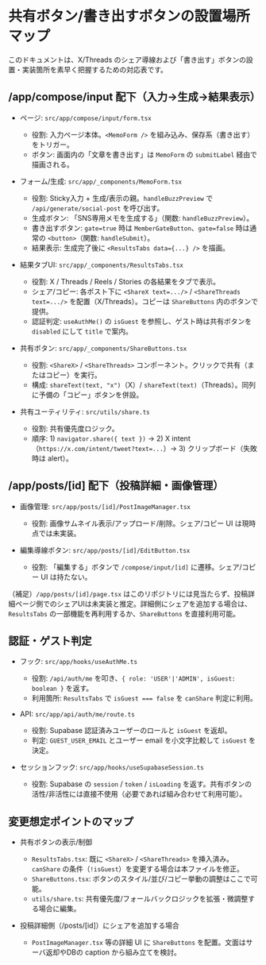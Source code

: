 # 共有ボタン/書き出すボタンの設置場所マップ

このドキュメントは、X/Threads のシェア導線および「書き出す」ボタンの設置・実装箇所を素早く把握するための対応表です。

## /app/compose/input 配下（入力→生成→結果表示）

- ページ: `src/app/compose/input/form.tsx`
  - 役割: 入力ページ本体。`<MemoForm />` を組み込み、保存系（書き出す）をトリガー。
  - ボタン: 画面内の「文章を書き出す」は `MemoForm` の `submitLabel` 経由で描画される。

- フォーム/生成: `src/app/_components/MemoForm.tsx`
  - 役割: Sticky入力 + 生成/表示の親。`handleBuzzPreview` で `/api/generate/social-post` を呼び出す。
  - 生成ボタン: 「SNS専用メモを生成する」（関数: `handleBuzzPreview`）。
  - 書き出すボタン: `gate=true` 時は `MemberGateButton`、`gate=false` 時は通常の `<button>`（関数: `handleSubmit`）。
  - 結果表示: 生成完了後に `<ResultsTabs data={...} />` を描画。

- 結果タブUI: `src/app/_components/ResultsTabs.tsx`
  - 役割: X / Threads / Reels / Stories の各結果をタブで表示。
  - シェア/コピー: 各ポスト下に `<ShareX text=.../>` / `<ShareThreads text=.../>` を配置（X/Threads）。コピーは `ShareButtons` 内のボタンで提供。
  - 認証判定: `useAuthMe()` の `isGuest` を参照し、ゲスト時は共有ボタンを `disabled` にして `title` で案内。

- 共有ボタン: `src/app/_components/ShareButtons.tsx`
  - 役割: `<ShareX>` / `<ShareThreads>` コンポーネント。クリックで共有（またはコピー）を実行。
  - 構成: `shareText(text, "x")`（X）/ `shareText(text)`（Threads）。同列に予備の「コピー」ボタンを併設。

- 共有ユーティリティ: `src/utils/share.ts`
  - 役割: 共有優先度ロジック。
  - 順序: 1) `navigator.share({ text })` → 2) X intent（`https://x.com/intent/tweet?text=...`）→ 3) クリップボード（失敗時は alert）。

## /app/posts/[id] 配下（投稿詳細・画像管理）

- 画像管理: `src/app/posts/[id]/PostImageManager.tsx`
  - 役割: 画像サムネイル表示/アップロード/削除。シェア/コピー UI は現時点では未実装。

- 編集導線ボタン: `src/app/posts/[id]/EditButton.tsx`
  - 役割: 「編集する」ボタンで `/compose/input/[id]` に遷移。シェア/コピー UI は持たない。

（補足）`/app/posts/[id]/page.tsx` はこのリポジトリには見当たらず、投稿詳細ページ側でのシェアUIは未実装と推定。詳細側にシェアを追加する場合は、`ResultsTabs` の一部機能を再利用するか、`ShareButtons` を直接利用可能。

## 認証・ゲスト判定

- フック: `src/app/hooks/useAuthMe.ts`
  - 役割: `/api/auth/me` を叩き、`{ role: 'USER'|'ADMIN', isGuest: boolean }` を返す。
  - 利用箇所: `ResultsTabs` で `isGuest === false` を `canShare` 判定に利用。

- API: `src/app/api/auth/me/route.ts`
  - 役割: Supabase 認証済みユーザーのロールと `isGuest` を返却。
  - 判定: `GUEST_USER_EMAIL` とユーザー email を小文字比較して `isGuest` を決定。

- セッションフック: `src/app/hooks/useSupabaseSession.ts`
  - 役割: Supabase の `session` / `token` / `isLoading` を返す。共有ボタンの活性/非活性には直接不使用（必要であれば組み合わせて利用可能）。

## 変更想定ポイントのマップ

- 共有ボタンの表示/制御
  - `ResultsTabs.tsx`: 既に `<ShareX>` / `<ShareThreads>` を挿入済み。`canShare` の条件（`!isGuest`）を変更する場合は本ファイルを修正。
  - `ShareButtons.tsx`: ボタンのスタイル/並び/コピー挙動の調整はここで可能。
  - `utils/share.ts`: 共有優先度/フォールバックロジックを拡張・微調整する場合に編集。

- 投稿詳細側（/posts/[id]）にシェアを追加する場合
  - `PostImageManager.tsx` 等の詳細 UI に `ShareButtons` を配置。文面はサーバ返却やDBの caption から組み立てを検討。

